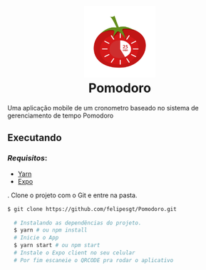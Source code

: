 <h1 align="center">
    <img alt="Pomodoro" src=".github/logo.jpg" height="160px" />
    </br>
    Pomodoro
</h1>


Uma aplicação mobile de um cronometro baseado no sistema de gerenciamento de tempo Pomodoro

## Executando

  ### *Requisitos*:

- [Yarn](https://classic.yarnpkg.com/)
- [Expo](https://expo.io/)

. Clone o projeto com o Git e entre na pasta.

```bash
$ git clone https://github.com/felipesgt/Pomodoro.git
```
```bash
  # Instalando as dependências do projeto.
  $ yarn # ou npm install
  # Inicie o App
  $ yarn start # ou npm start
  # Instale o Expo client no seu celular
  # Por fim escaneie o QRCODE pra rodar o aplicativo
